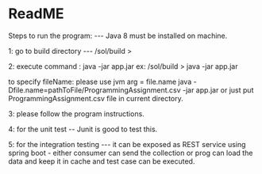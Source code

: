 # ReadME

Steps to run the program:  ---  Java 8 must be installed on machine.

1: go to build directory ---  <path>/sol/build > 
  
  
2: execute command :  java -jar app.jar
    ex: <path>/sol/build > java -jar app.jar
  
  to specify fileName: please use jvm arg = file.name
  java -Dfile.name=pathToFile/ProgrammingAssignment.csv -jar app.jar 
  or just put ProgrammingAssignment.csv file in current directory.

  
3: please follow the program instructions.
  
4: for the unit test -- Junit is good to test this.

5: for the integration testing --- it can be exposed as REST service using spring boot - either consumer can send the collection or prog can load the data and keep it in cache and test case can be executed.
  
